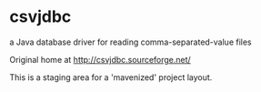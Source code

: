 csvjdbc
=======

a Java database driver for reading comma-separated-value files

Original home at http://csvjdbc.sourceforge.net/

This is a staging area for a 'mavenized' project layout.
